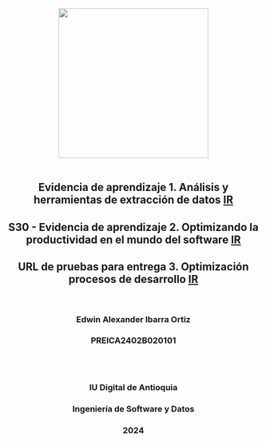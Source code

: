 <div style="text-align:center">
<img style="width:300px" src="https://www.iudigital.edu.co/images/11.-IU-DIGITAL.png"/>
</div>

<br/>

<div style="text-align:center">
 <h2>Evidencia de aprendizaje 1. Análisis y herramientas de extracción de datos <a href="./entregasMD/entrega1.md">IR</a></h2>
 <h2>S30 - Evidencia de aprendizaje 2. Optimizando la productividad en el mundo del software <a href="./entregasMD/entrega2.md">IR</a></h2>
 <h2>URL de pruebas para entrega 3. Optimización procesos de desarrollo <a href="https://ibarraortizdev.github.io/Programacion-para-Analisis-de-Datos/">IR</a></h2>
</div>
<br/>
<div style="text-align:center">
 <h3>Edwin Alexander Ibarra Ortiz</h3>
 <h3>PREICA2402B020101</h3>
</div>
<br/>
<br/>

<div style="text-align:center">
 <h3>IU Digital de Antioquia</h3>
 <h3>Ingeniería de Software y Datos</h3>
 <h3>2024</h3>
</div>